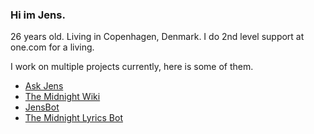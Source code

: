 ### Hi im Jens.
26 years old. Living in Copenhagen, Denmark.
I do 2nd level support at one.com for a living.

I work on multiple projects currently, here is some of them.

* [Ask Jens](https://askjens.themidnight.wiki)
* [The Midnight Wiki](https://themidnight.wiki)
* [JensBot](https://jensbot.dk)
* [The Midnight Lyrics Bot](https://twitter.com/TheMidnightLyri)
